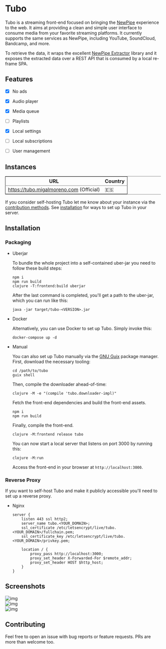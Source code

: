 

# Tubo

Tubo is a streaming front-end focused on bringing the [NewPipe](https://github.com/TeamNewPipe/NewPipe) experience to the web. It aims at providing a clean and simple user interface to consume media from your favorite streaming platforms. It currently supports the same services as NewPipe, including YouTube, SoundCloud, Bandcamp, and more.  

To retrieve the data, it wraps the excellent [NewPipe Extractor](https://github.com/TeamNewPipe/NewPipeExtractor) library and it exposes the extracted data over a REST API that is consumed by a local re-frame SPA.  


## Features

-   [X] No ads
-   [X] Audio player
-   [X] Media queue
-   [ ] Playlists
-   [X] Local settings
-   [ ] Local subscriptions
-   [ ] User management


## Instances

<table border="2" cellspacing="0" cellpadding="6" rules="groups" frame="hsides">


<colgroup>
<col  class="org-left" />

<col  class="org-left" />
</colgroup>
<thead>
<tr>
<th scope="col" class="org-left">URL</th>
<th scope="col" class="org-left">Country</th>
</tr>
</thead>

<tbody>
<tr>
<td class="org-left"><a href="https://tubo.migalmoreno.com">https://tubo.migalmoreno.com</a> (Official)</td>
<td class="org-left">🇪🇸</td>
</tr>
</tbody>
</table>

If you consider self-hosting Tubo let me know about your instance via the [contribution methods](#org6588695). See [installation](#org4704244) for ways to set up Tubo in your server.  


## Installation


### Packaging

-   Uberjar

    To bundle the whole project into a self-contained uber-jar you need to follow these build steps:  
    
        npm i
        npm run build
        clojure -T:frontend:build uberjar
    
    After the last command is completed, you'll get a path to the uber-jar, which you can run like this:  
    
        java -jar target/tubo-<VERSION>.jar

-   Docker

    Alternatively, you can use Docker to set up Tubo. Simply invoke this:  
    
        docker-compose up -d

-   Manual

    You can also set up Tubo manually via the [GNU Guix](https://guix.gnu.org/) package manager. First, download the necessary tooling:  
    
        cd /path/to/tubo
        guix shell
    
    Then, compile the downloader ahead-of-time:  
    
        clojure -M -e "(compile 'tubo.downloader-impl)"
    
    Fetch the front-end dependencies and build the front-end assets.  
    
        npm i
        npm run build
    
    Finally, compile the front-end.  
    
        clojure -M:frontend release tubo
    
    You can now start a local server that listens on port 3000 by running this:  
    
        clojure -M:run
    
    Access the front-end in your browser at `http://localhost:3000`.  


### Reverse Proxy

If you want to self-host Tubo and make it publicly accessible you'll need to set up a reverse proxy.  

-   Nginx

        server {
            listen 443 ssl http2;
            server_name tubo.<YOUR_DOMAIN>;
            ssl_certificate /etc/letsencrypt/live/tubo.<YOUR_DOMAIN>/fullchain.pem;
            ssl_certificate_key /etc/letsencrypt/live/tubo.<YOUR_DOMAIN>/privkey.pem;
        
            location / {
                proxy_pass http://localhost:3000;
                proxy_set_header X-Forwarded-For $remote_addr;
                proxy_set_header HOST $http_host;
            }
        }


## Screenshots

![img](https://files.migalmoreno.com/tubo_kiosk.jpg)  
![img](https://files.migalmoreno.com/tubo_channel.jpg)  
![img](https://files.migalmoreno.com/tubo_stream.jpg)  


## Contributing

Feel free to open an issue with bug reports or feature requests. PRs are more than welcome too.  

